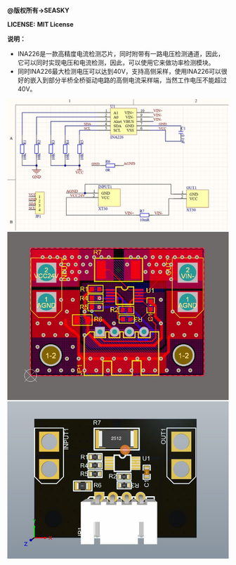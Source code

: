 **@版权所有->SEASKY**

**LICENSE:** **MIT License**

**说明：**

- INA226是一款高精度电流检测芯片，同时附带有一路电压检测通道，因此，它可以同时实现电压和电流检测，因此，可以使用它来做功率检测模块。
- 同时INA226最大检测电压可以达到40V，支持高侧采样，使用INA226可以很好的嵌入到部分半桥全桥驱动电路的高侧电流采样端，当然工作电压不能超过40V。
<img src="image/INA226_0.jpg" width = "1000"/>
<img src="image/INA226_1.jpg" width = "1000"/>
<img src="image/INA226_2.jpg" width = "1000"/>